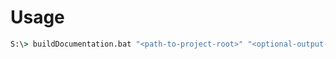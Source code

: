 # Usage

~~~~cmd
S:\> buildDocumentation.bat "<path-to-project-root>" "<optional-output-location>"
~~~~